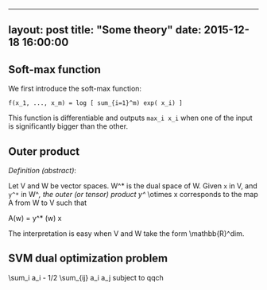 <style TYPE="text/css">
code.has-jax {font: inherit; font-size: 100%; background: inherit; border: inherit;}
</style>
<script type="text/x-mathjax-config">
MathJax.Hub.Config({
    tex2jax: {
        inlineMath: [['$','$'], ['\\(','\\)']],
        skipTags: ['script', 'noscript', 'style', 'textarea', 'pre'] // removed 'code' entry
    }
});
MathJax.Hub.Queue(function() {
    var all = MathJax.Hub.getAllJax(), i;
    for(i = 0; i < all.length; i += 1) {
        all[i].SourceElement().parentNode.className += ' has-jax';
    }
});
</script>
<script type="text/javascript" src="http://cdn.mathjax.org/mathjax/latest/MathJax.js?config=TeX-AMS-MML_HTMLorMML"></script>

---
layout: post
title:  "Some theory"
date:   2015-12-18 16:00:00
---
## Soft-max function
We first introduce the soft-max function:
```
f(x_1, ..., x_m) = log [ sum_{i=1}^m) exp( x_i) ]
```

This function is differentiable and outputs ```max_i x_i``` when one of the input is significantly bigger than the other.

## Outer product
*Definition (abstract)*:

Let V and W be vector spaces. W^* is the dual space of W. Given ```x``` in V, and ```y^*``` in W^*, the outer (or tensor) product y^* \otimes x corresponds to the map A from W to V such that

A(w) = y^* (w) x

The interpretation is easy when V and W take the form \mathbb{R}^dim.

## SVM dual optimization problem
\sum_i a_i - 1/2 \sum_{ij} a_i a_j subject to qqch
